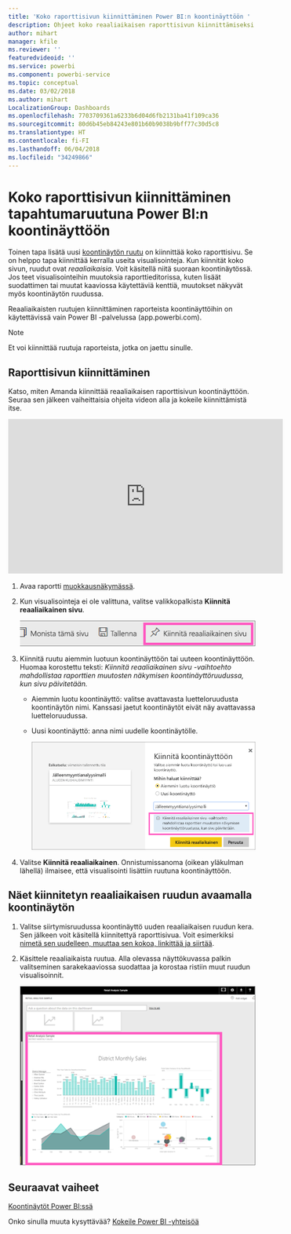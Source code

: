 ```yaml
---
title: 'Koko raporttisivun kiinnittäminen Power BI:n koontinäyttöön '
description: Ohjeet koko reaaliaikaisen raporttisivun kiinnittämiseksi Power BI:n koontinäyttöön raportista.
author: mihart
manager: kfile
ms.reviewer: ''
featuredvideoid: ''
ms.service: powerbi
ms.component: powerbi-service
ms.topic: conceptual
ms.date: 03/02/2018
ms.author: mihart
LocalizationGroup: Dashboards
ms.openlocfilehash: 7703709361a6233b6d04d6fb2131ba41f109ca36
ms.sourcegitcommit: 80d6b45eb84243e801b60b9038b9bff77c30d5c8
ms.translationtype: HT
ms.contentlocale: fi-FI
ms.lasthandoff: 06/04/2018
ms.locfileid: "34249866"
---
```

# <a name="pin-an-entire-report-page-as-a-live-tile-to-a-power-bi-dashboard"></a>Koko raporttisivun kiinnittäminen tapahtumaruutuna Power BI:n koontinäyttöön
Toinen tapa lisätä uusi [koontinäytön ruutu](service-dashboard-tiles.md) on kiinnittää koko raporttisivu. Se on helppo tapa kiinnittää kerralla useita visualisointeja.  Kun kiinnität koko sivun, ruudut ovat *reaaliaikaisia*. Voit käsitellä niitä suoraan koontinäytössä. Jos teet visualisointeihin muutoksia raporttieditorissa, kuten lisäät suodattimen tai muutat kaaviossa käytettäviä kenttiä, muutokset näkyvät myös koontinäytön ruudussa.  

Reaaliaikaisten ruutujen kiinnittäminen raporteista koontinäyttöihin on käytettävissä vain Power BI -palvelussa (app.powerbi.com).

> [!NOTE]
> Et voi kiinnittää ruutuja raporteista, jotka on jaettu sinulle.
> 
> 

## <a name="pin-a-report-page"></a>Raporttisivun kiinnittäminen
Katso, miten Amanda kiinnittää reaaliaikaisen raporttisivun koontinäyttöön. Seuraa sen jälkeen vaiheittaisia ohjeita videon alla ja kokeile kiinnittämistä itse.

<iframe width="560" height="315" src="https://www.youtube.com/embed/EzhfBpPboPA" frameborder="0" allowfullscreen></iframe>


1. Avaa raportti [muokkausnäkymässä](service-interact-with-a-report-in-editing-view.md).
2. Kun visualisointeja ei ole valittuna, valitse valikkopalkista **Kiinnitä reaaliaikainen sivu**.
   
   ![Kiinnitä reaaliaikainen sivu -kuvake](media/service-dashboard-pin-live-tile-from-report/pbi-pin-live-page.png) 
3. Kiinnitä ruutu aiemmin luotuun koontinäyttöön tai uuteen koontinäyttöön. Huomaa korostettu teksti: *Kiinnitä reaaliaikainen sivu -vaihtoehto mahdollistaa raporttien muutosten näkymisen koontinäyttöruudussa, kun sivu päivitetään.*
   
   * Aiemmin luotu koontinäyttö: valitse avattavasta luetteloruudusta koontinäytön nimi. Kanssasi jaetut koontinäytöt eivät näy avattavassa luetteloruudussa.
   * Uusi koontinäyttö: anna nimi uudelle koontinäytölle.
     
     ![Kiinnitä koontinäyttöön -valintaikkuna](media/service-dashboard-pin-live-tile-from-report/pbi-pin-live-page-dialog.png)
4. Valitse **Kiinnitä reaaliaikainen**. Onnistumissanoma (oikean yläkulman lähellä) ilmaisee, että visualisointi lisättiin ruutuna koontinäyttöön.

## <a name="open-the-dashboard-to-see-the-pinned-live-tile"></a>Näet kiinnitetyn reaaliaikaisen ruudun avaamalla koontinäytön
1. Valitse siirtymisruudussa koontinäyttö uuden reaaliaikaisen ruudun kera. Sen jälkeen voit käsitellä kiinnitettyä raporttisivua. Voit esimerkiksi [nimetä sen uudelleen, muuttaa sen kokoa, linkittää ja siirtää](service-dashboard-edit-tile.md).  
2. Käsittele reaaliaikaista ruutua.  Alla olevassa näyttökuvassa palkin valitseminen sarakekaaviossa suodattaa ja korostaa ristiin muut ruudun visualisoinnit.
   
    ![reaaliaikaisen ruudun sisältävät koontinäytöt](media/service-dashboard-pin-live-tile-from-report/pbi-live-tile.png)

## <a name="next-steps"></a>Seuraavat vaiheet
[Koontinäytöt Power BI:ssä](service-dashboards.md)

Onko sinulla muuta kysyttävää? [Kokeile Power BI -yhteisöä](http://community.powerbi.com/)

